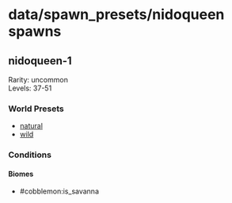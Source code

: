 # data/spawn_presets/nidoqueen spawns  
  
## nidoqueen-1  
Rarity: uncommon  
Levels: 37-51  
  
### World Presets  
* [natural](/data/world_presets/natural.md)  
* [wild](/data/world_presets/wild.md)  
  
### Conditions  
  
#### Biomes  
  * #cobblemon:is_savanna
  
